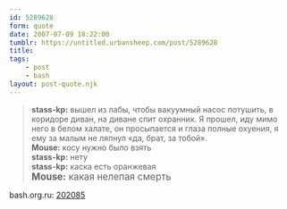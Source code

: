 ```yaml
---
id: 5289628
form: quote
date: 2007-07-09 18:22:00
tumblr: https://untitled.urbansheep.com/post/5289628
title: 
tags:
    - post
    - bash
layout: post-quote.njk
---
```


<blockquote>
<strong>stass-kp:</strong> вышел из лабы, чтобы вакуумный насос потушить, в коридоре диван, на диване спит охранник. Я прошел, иду мимо него в белом халате, он просыпается и глаза полные охуения, я ему за малым не ляпнул «да, брат, за тобой».<br/><strong>Mouse:</strong> косу нужно было взять<br/><strong>stass-kp:</strong> нету<br/><strong>stass-kp:</strong> каска есть оранжевая<br/><big><strong>Mouse:</strong> какая нелепая смерть</big>
</blockquote>

bash.org.ru: <a href="http://bash.org.ru/quote/202085">202085</a>
